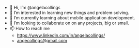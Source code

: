 - 👋 Hi, I’m @angelacollings
- 👀 I’m interested in learning new things and problem solving.
- 🌱 I’m currently learning about mobile application development.
- 💞️ I’m looking to collaborate on on any projects, big or small.
- 📫 How to reach me 
  -  https://www.linkedin.com/in/angelacollings/
  -  angecollings@gmail.com

<!---
angelacollings/angelacollings is a ✨ special ✨ repository because its `README.md` (this file) appears on your GitHub profile.
You can click the Preview link to take a look at your changes.
--->
